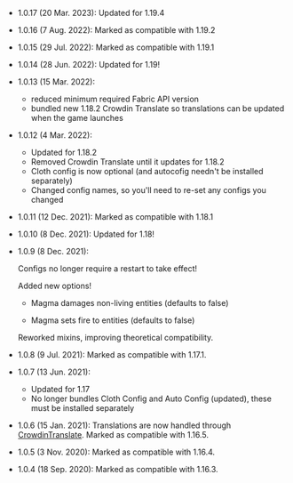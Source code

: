 - 1.0.17 (20 Mar. 2023): Updated for 1.19.4
- 1.0.16 (7 Aug. 2022): Marked as compatible with 1.19.2
- 1.0.15 (29 Jul. 2022): Marked as compatible with 1.19.1
- 1.0.14 (28 Jun. 2022): Updated for 1.19!
- 1.0.13 (15 Mar. 2022):
  
  - reduced minimum required Fabric API version
  - bundled new 1.18.2 Crowdin Translate so translations can be updated when the game launches

- 1.0.12 (4 Mar. 2022):
  
  - Updated for 1.18.2
  - Removed Crowdin Translate until it updates for 1.18.2
  - Cloth config is now optional (and autocofig needn't be installed separately)
  - Changed config names, so you'll need to re-set any configs you changed

- 1.0.11 (12 Dec. 2021): Marked as compatible with 1.18.1
- 1.0.10 (8 Dec. 2021): Updated for 1.18!
- 1.0.9 (8 Dec. 2021): 

  Configs no longer require a restart to take effect!  

  Added new options!
  
  - Magma damages non-living entities (defaults to false)
    
  - Magma sets fire to entities (defaults to false)
  
  Reworked mixins, improving theoretical compatibility.

- 1.0.8 (9 Jul. 2021): Marked as compatible with 1.17.1.
- 1.0.7 (13 Jun. 2021): 
  - Updated for 1.17
  - No longer bundles Cloth Config and Auto Config (updated), these must be installed separately
- 1.0.6 (15 Jan. 2021): Translations are now handled through [CrowdinTranslate](https://crowdin.com/project/no-sneaking-over-magma).
  Marked as compatible with 1.16.5. 
- 1.0.5 (3 Nov. 2020): Marked as compatible with 1.16.4. 
- 1.0.4 (18 Sep. 2020): Marked as compatible with 1.16.3. 